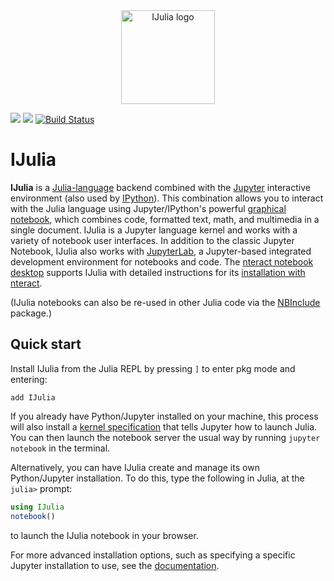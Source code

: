 <div align="center"><img src="deps/ijulialogo.png" alt="IJulia logo" width="150"/></div>

[![](https://img.shields.io/badge/docs-stable-blue.svg)](https://JuliaLang.github.io/IJulia.jl/stable)
[![](https://img.shields.io/badge/docs-latest-blue.svg)](https://JuliaLang.github.io/IJulia.jl/dev)
[![Build Status](https://github.com/JuliaLang/IJulia.jl/workflows/CI/badge.svg)](https://github.com/JuliaLang/IJulia.jl/actions?query=workflow%3ACI+branch%3Amaster)

# IJulia

**IJulia** is a [Julia-language](http://julialang.org/) backend
combined with the [Jupyter](http://jupyter.org/) interactive
environment (also used by [IPython](http://ipython.org/)).  This
combination allows you to interact with the Julia language using
Jupyter/IPython's powerful [graphical
notebook](http://ipython.org/notebook.html), which combines code,
formatted text, math, and multimedia in a single document.
IJulia is a Jupyter language kernel and works with a variety of notebook
user interfaces. In addition to the classic Jupyter Notebook, IJulia
also works with [JupyterLab](https://jupyterlab.readthedocs.io/en/stable/), a Jupyter-based
integrated development environment for notebooks and code.
The [nteract notebook desktop](https://nteract.io/) supports IJulia with
detailed instructions for its [installation with nteract](https://nteract.io/kernels/julia).

(IJulia notebooks can also be re-used in other Julia code via
the [NBInclude](https://github.com/stevengj/NBInclude.jl) package.)

## Quick start

Install IJulia from the Julia REPL by pressing `]` to enter pkg mode and entering:

```
add IJulia
```

If you already have Python/Jupyter installed on your machine, this process will also install a
[kernel specification](https://jupyter-client.readthedocs.io/en/latest/kernels.html#kernelspecs)
that tells Jupyter how to launch Julia. You can then launch the notebook server the usual
way by running `jupyter notebook` in the terminal.

Alternatively, you can have IJulia create and manage its own Python/Jupyter installation.
To do this, type the following in Julia, at the `julia>` prompt:

```julia
using IJulia
notebook()
```

to launch the IJulia notebook in your browser.

For more advanced installation options, such as specifying a specific Jupyter
installation to use, see the [documentation](https://JuliaLang.github.io/IJulia.jl/stable).

